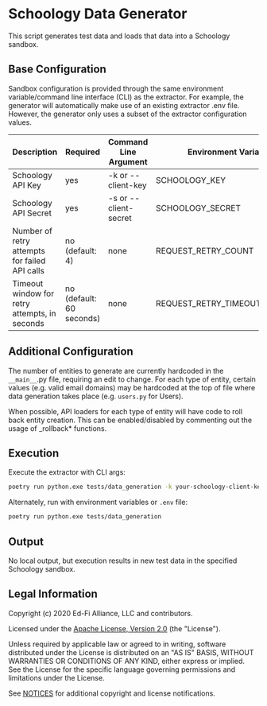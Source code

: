 # Schoology Data Generator

This script generates test data and loads that data into a Schoology sandbox.

## Base Configuration

Sandbox configuration is provided through the same environment variable/command
line interface (CLI) as the extractor.  For example, the generator will
automatically make use of an existing extractor .env file.  However, the
generator only uses a subset of the extractor configuration values.

| Description | Required | Command Line Argument | Environment Variable |
| ----------- | -------- | --------------------- | -------------------- |
| Schoology API Key | yes | -k or --client-key | SCHOOLOGY_KEY |
| Schoology API Secret | yes |  -s or --client-secret | SCHOOLOGY_SECRET |
| Number of retry attempts for failed API calls | no (default: 4) | none | REQUEST_RETRY_COUNT |
| Timeout window for retry attempts, in seconds | no (default: 60 seconds) | none | REQUEST_RETRY_TIMEOUT_SECONDS |

## Additional Configuration

The number of entities to generate are currently hardcoded in the `__main__`.py
file, requiring an edit to change. For each type of entity, certain values (e.g.
valid email domains) may be hardcoded at the top of file where data generation
takes place (e.g. `users.py` for Users).

When possible, API loaders for each type of entity will have code to roll back
entity creation. This can be enabled/disabled by commenting out the usage of
_rollback* functions.

## Execution

Execute the extractor with CLI args:

```bash
poetry run python.exe tests/data_generation -k your-schoology-client-key -s your-schoology-client-secret
```

Alternately, run with environment variables or `.env` file:

```bash
poetry run python.exe tests/data_generation
```

## Output

No local output, but execution results in new test data in the specified Schoology sandbox.

## Legal Information

Copyright (c) 2020 Ed-Fi Alliance, LLC and contributors.

Licensed under the [Apache License, Version 2.0](LICENSE) (the "License").

Unless required by applicable law or agreed to in writing, software distributed
under the License is distributed on an "AS IS" BASIS, WITHOUT WARRANTIES OR
CONDITIONS OF ANY KIND, either express or implied. See the License for the
specific language governing permissions and limitations under the License.

See [NOTICES](NOTICES.md) for additional copyright and license notifications.

